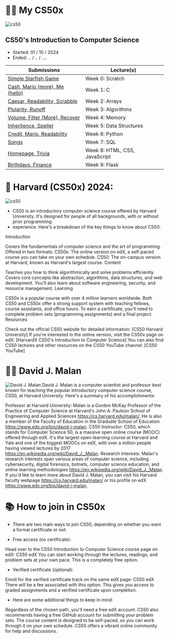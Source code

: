 # 👨‍🎓 My CS50x
![cs50](chahada)

## CS50's Introduction to Computer Science

- Started: 01 / 10 / 2024
- Ended: .. / .. / ....

| Submissions                                                                        | Lecture(s)                    |
|------------------------------------------------------------------------------------|-------------------------------|
| [Simple Starfish Game](https://scratch.mit.edu/projects/1077515650)                | Week 0: Scratch               |
| [Cash, Mario (more), Me (hello)](https://github.com/haytham-hammioui/CS50x-2024/tree/main/Week%201%20C/Problem%20set%201) | Week 1: C                     |
| [Caesar, Readability, Scrabble](https://github.com/haytham-hammioui/CS50x-2024/tree/main/Week%202%20Arrays/Problem%20set%202)  | Week 2: Arrays                |
| [Plularity, Runoff](./Introduction_To_Computer_Science/Week03_Algorithms)          | Week 3: Algorithms            |
| [Volume, Filter (More), Recover](./Introduction_To_Computer_Science/Week04_Memory) | Week 4: Memory                |
| [Inheritence, Speller](./Introduction_To_Computer_Science/Week05_DataStructures)   | Week 5: Data Structures       |
| [Credit, Mario, Readability](./Introduction_To_Computer_Science/Week06_Python)     | Week 6: Python                |
| [Songs](./Introduction_To_Computer_Science/Week07_SQL)                             | Week 7: SQL                   |
| [Homepage, Trivia](./Introduction_To_Computer_Science/Week08_Html_CSS_JS)          | Week 8: HTML, CSS, JavaScript |
| [Birthdays, Finance](./Introduction_To_Computer_Science/Week09_Flask)              | Week 9: Flask                 |

# 🏰 Harvard (CS50x) 2024:
![cs50](https://facialix.com/wp-content/uploads/2023/05/curso-gratis-de-harvard-facialix.jpg)

* CS50 is an introductory computer science course offered by Harvard University. It's designed for people of all backgrounds, with or without prior programming 
* experience. Here's a breakdown of the key things to know about CS50:

Introduction

Covers the fundamentals of computer science and the art of programming.
Offered in two formats:
CS50x: The online version on edX, a self-paced course you can take on your own schedule.
CS50: The on-campus version at Harvard, known as Harvard's largest course.
Content

Teaches you how to think algorithmically and solve problems efficiently.
Covers core concepts like abstraction, algorithms, data structures, and web development.
You'll also learn about software engineering, security, and resource management.
Learning

CS50x is a popular course with over 4 million learners worldwide.
Both CS50 and CS50x offer a strong support system with teaching fellows, course assistants, and office hours.
To earn a certificate, you'll need to complete problem sets (programming assignments) and a final project.
Resources

Check out the official CS50 website for detailed information: [CS50 Harvard University]
If you're interested in the online version, visit the CS50x page on edX: [HarvardX CS50's Introduction to Computer Science]
You can also find CS50 lectures and other resources on the CS50 YouTube channel: [CS50 YouTube]
# 👨‍🏫 David J. Malan
![David J. Malan](https://cs.harvard.edu/malan/malan.jpg)
David J. Malan is a computer scientist and professor best known for teaching the popular introductory computer science course, CS50, at Harvard University. Here's a summary of his accomplishments:

Professor at Harvard University: Malan is a Gordon McKay Professor of the Practice of Computer Science at Harvard's John A. Paulson School of Engineering and Applied Sciences https://cs.harvard.edu/malan/. He is also a member of the Faculty of Education in the Graduate School of Education https://www.edx.org/bio/david-j-malan.
CS50 Instructor: CS50, which stands for Computer Science 50, is a massive open online course (MOOC) offered through edX. It's the largest open-learning course at Harvard and Yale and one of the biggest MOOCs on edX, with over a million people having viewed lectures by 2017 https://en.wikipedia.org/wiki/David_J._Malan.
Research Interests: Malan's research interests span various areas of computer science, including cybersecurity, digital forensics, botnets, computer science education, and online learning methodologies https://en.wikipedia.org/wiki/David_J._Malan.
If you'd like to learn more about David J. Malan, you can visit his Harvard faculty webpage https://cs.harvard.edu/malan/ or his profile on edX https://www.edx.org/bio/david-j-malan.
# 📚 How to join in CS50x
* There are two main ways to join CS50, depending on whether you want a formal certificate or not:

* Free access (no certificate):

Head over to the CS50 Introduction to Computer Science course page on edX: CS50 edX
You can start working through the lectures, readings, and problem sets at your own pace. This is a completely free option.
* Verified certificate (optional):

Enroll for the verified certificate track on the same edX page: CS50 edX There will be a fee associated with this option.
This gives you access to graded assignments and a verified certificate upon completion.
* Here are some additional things to keep in mind:

Regardless of the chosen path, you'll need a free edX account.
CS50 also recommends having a free GitHub account for submitting your problem sets.
The course content is designed to be self-paced, so you can work through it on your own schedule.
CS50 offers a vibrant online community for help and discussions.
